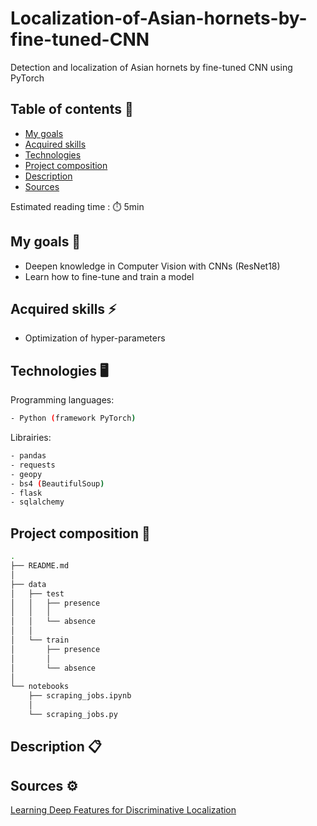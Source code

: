 # Localization-of-Asian-hornets-by-fine-tuned-CNN
Detection and localization of Asian hornets by fine-tuned CNN using PyTorch

## Table of contents 📝
* [My goals](#my-goals)
* [Acquired skills](#acquired-skills)
* [Technologies](#technologies)
* [Project composition](#project-composition)
* [Description](#description)
* [Sources](#sources)

Estimated reading time : ⏱️ 5min

## My goals 🎯
- Deepen knowledge in Computer Vision with CNNs (ResNet18)
- Learn how to fine-tune and train a model

## Acquired skills :zap:
- Optimization of hyper-parameters

## Technologies 🖥️
Programming languages:
```bash
- Python (framework PyTorch)
```

Librairies:
```bash
- pandas
- requests
- geopy
- bs4 (BeautifulSoup)
- flask
- sqlalchemy
```

## Project composition 📂
```bash
.
├── README.md
│
├── data
│   ├── test
│   │   ├── presence
│   │   │
│   │   └── absence
│   │
│   └── train
│       ├── presence
│       │
│       └── absence
│
└── notebooks
    ├── scraping_jobs.ipynb
    │
    └── scraping_jobs.py
```

## Description 📋 



## Sources ⚙️
[Learning Deep Features for Discriminative Localization](http://cnnlocalization.csail.mit.edu/Zhou_Learning_Deep_Features_CVPR_2016_paper.pdf)
